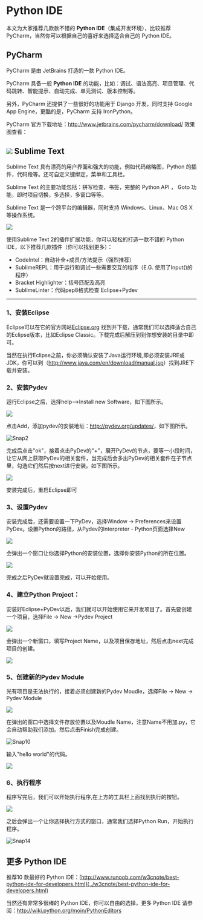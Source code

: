 Python IDE
==========

 本文为大家推荐几款款不错的 **Python IDE**（集成开发环境），比较推荐 PyCharm，当然你可以根据自己的喜好来选择适合自己的 Python IDE。 

  PyCharm
-------

  PyCharm 是由 JetBrains 打造的一款 Python IDE。

 PyCharm 具备一般 **Python IDE** 的功能，比如：调试、语法高亮、项目管理、代码跳转、智能提示、自动完成、单元测试、版本控制等。

  另外，PyCharm 还提供了一些很好的功能用于 Django 开发，同时支持 Google App Engine，更酷的是，PyCharm 支持 IronPython。 

 PyCharm 官方下载地址：<http://www.jetbrains.com/pycharm/download/> 效果图查看： 

 ![](http://www.runoob.com/wp-content/uploads/2014/06/pycharm_ui_darcula.png)
  Sublime Text
-------------

 Sublime Text 具有漂亮的用户界面和强大的功能，例如代码缩略图，Python 的插件，代码段等。还可自定义键绑定，菜单和工具栏。

 Sublime Text 的主要功能包括：拼写检查，书签，完整的 Python API ， Goto 功能，即时项目切换，多选择，多窗口等等。 

Sublime Text 是一个跨平台的编辑器，同时支持 Windows、Linux、Mac OS X等操作系统。 

 ![](http://www.runoob.com/wp-content/uploads/2014/05/sublimetext.jpg)
 

 使用Sublime Text 2的插件扩展功能，你可以轻松的打造一款不错的 Python IDE，以下推荐几款插件（你可以找到更多）：

 *  CodeIntel：自动补全+成员/方法提示（强烈推荐）
*  SublimeREPL：用于运行和调试一些需要交互的程序（E.G. 使用了Input()的程序）
*  Bracket Highlighter：括号匹配及高亮
*  SublimeLinter：代码pep8格式检查
   Eclipse+Pydev
--------------

 ### 1、安装Eclipse

  Eclipse可以在它的官方网站[Eclipse.org](http://eclipse.org/)
找到并下载，通常我们可以选择适合自己的Eclipse版本，比如Eclipse Classic。下载完成后解压到到你想安装的目录中即可。 

 当然在执行Eclipse之前，你必须确认安装了Java运行环境,即必须安装JRE或JDK，你可以到（<http://www.java.com/en/download/manual.jsp>）找到JRE下载并安装。

 ### 2、安装Pydev

 运行Eclipse之后，选择help-->Install new Software，如下图所示。

 ![](http://www.runoob.com/wp-content/uploads/2014/06/Snap1.gif)


 点击Add，添加pydev的安装地址：<http://pydev.org/updates/>，如下图所示。

 ![Snap2](http://www.runoob.com/wp-content/uploads/2014/06/Snap2.gif)


 完成后点击"ok"，接着点击PyDev的"+"，展开PyDev的节点，要等一小段时间，让它从网上获取PyDev的相关套件，当完成后会多出PyDev的相关套件在子节点里，勾选它们然后按next进行安装。如下图所示。

 ![](http://www.runoob.com/wp-content/uploads/2014/06/Snap3.gif)


 安装完成后，重启Eclipse即可

 ### 3、设置Pydev

 安装完成后，还需要设置一下PyDev，选择Window -> Preferences来设置PyDev。设置Python的路径，从Pydev的Interpreter - Python页面选择New

 ![](http://www.runoob.com/wp-content/uploads/2014/06/Snap5.gif)


 会弹出一个窗口让你选择Python的安装位置，选择你安装Python的所在位置。

 ![](http://www.runoob.com/wp-content/uploads/2014/06/Snap6.gif)


 完成之后PyDev就设置完成，可以开始使用。

 ### 4、建立Python Project：

 安装好Eclipse+PyDev以后，我们就可以开始使用它来开发项目了。首先要创建一个项目，选择File -> New ->Pydev Project

 ![](http://www.runoob.com/wp-content/uploads/2014/06/Snap7.gif)


 会弹出一个新窗口，填写Project Name，以及项目保存地址，然后点击next完成项目的创建。

 ![](http://www.runoob.com/wp-content/uploads/2014/06/Snap8.gif)


 ### 5、创建新的Pydev Module

 光有项目是无法执行的，接着必须创建新的Pydev Moudle，选择File -> New -> Pydev Module

 ![](http://www.runoob.com/wp-content/uploads/2014/06/Snap9.gif)


 在弹出的窗口中选择文件存放位置以及Moudle Name，注意Name不用加.py，它会自动帮助我们添加。然后点击Finish完成创建。

 ![Snap10](http://www.runoob.com/wp-content/uploads/2014/06/Snap10.gif)


 输入"hello world"的代码。

 ![](http://www.runoob.com/wp-content/uploads/2014/06/Snap11.gif)


 ### 6、执行程序

 程序写完后，我们可以开始执行程序,在上方的工具栏上面找到执行的按钮。

 ![](http://www.runoob.com/wp-content/uploads/2014/06/Snap13.gif)


 之后会弹出一个让你选择执行方式的窗口，通常我们选择Python Run，开始执行程序。

 ![Snap14](http://www.runoob.com/wp-content/uploads/2014/06/Snap14.gif)


 更多 Python IDE
-------------

 推荐10 款最好的 Python IDE：[http://www.runoob.com/w3cnote/best-python-ide-for-developers.html](../w3cnote/best-python-ide-for-developers.html)


 当然还有非常多很棒的 Python IDE，你可以自由的选择，更多 Python IDE 请参阅：<http://wiki.python.org/moin/PythonEditors>